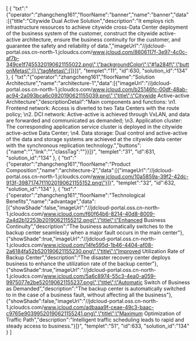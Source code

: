 [
	{
		"txt":"{\"operator\":\"zhangcheng161\",\"floorName\":\"banner\",\"name\":\"banner\",\"data\":[{\"title\":\"Citywide Dual Active Solution\",\"description\":\"It employs rich infrastructure resources to achieve citywide cross-Data Center deployment of the business system of the customer, construct the citywide active-active architecture, ensure the business continuity for the customer, and guarantee the safety and reliability of data.\",\"imageUrl\":\"//jdcloud-portal.oss.cn-north-1.jcloudcs.com/www.jcloud.com/8606117f-3e97-4c0c-af7b-349ce1f7455320190621155022.png\",\"backgroundColor\":\"#1a284f\",\"buttonMetas\":[],\"tagMetas\":[]}]}",
		"templet":"11",
		"id":630,
		"solution_id":"134"
	},
	{
		"txt":"{\"operator\":\"zhangcheng161\",\"floorName\":\"Solution Architecture\",\"name\":\"architecture-1\",\"data\":[{\"imageUrl\":\"//jdcloud-portal.oss.cn-north-1.jcloudcs.com/www.jcloud.com/b25146fc-00df-48ab-ac94-2a093bca6c0920190621155039.png\",\"title\":\"Citywide Active-active Architecture\",\"descriptionDetail\":\"Main components and functions: \\n1. Frontend network: Access is diverted to two Tata Centers with the route policy; \\n2. DCI network: Active-active is achieved through VxLAN, and data are forwarded and communicated as demanded; \\n3. Application cluster: The corresponding application service cluster is deployed in the citywide active-active Data Center; \\n4. Data storage: Dual control and active-active of the data and storage systems are achieved at the citywide data center with the synchronous replication technology.\",\"buttons\":{\"name\":\"\",\"link\":\"\",\"classTag\":\"\"}}]}",
		"templet":"31",
		"id":631,
		"solution_id":"134"
	},
	{
		"txt":"{\"operator\":\"zhangcheng161\",\"floorName\":\"Product Composition\",\"name\":\"architecture-2\",\"data\":[{\"imageUrl\":\"//jdcloud-portal.oss.cn-north-1.jcloudcs.com/www.jcloud.com/10a5859a-39f2-42dc-913f-39871747f11020190621155152.png\"}]}",
		"templet":"32",
		"id":632,
		"solution_id":"134"
	},
	{
		"txt":"{\"operator\":\"zhangcheng161\",\"floorName\":\"Technological Benefits\",\"name\":\"advantage\",\"data\":[{\"showShade\":false,\"imageUrl\":\"//jdcloud-portal.oss.cn-north-1.jcloudcs.com/www.jcloud.com/f60f64b6-8214-40d8-8009-2a4d2b12253b20190621155212.png\",\"title\":\"Enhanced Business Continuity\",\"description\":\"The business automatically switches to the backup center seamlessly when a major fault occurs in the main center\"},{\"showShade\":true,\"imageUrl\":\"//jdcloud-portal.oss.cn-north-1.jcloudcs.com/www.jcloud.com/14fe595d-1b46-4404-af08-2a6184fa52b520190621155230.png\",\"title\":\"Improved Utilization Rate of Backup Center\",\"description\":\"The disaster recovery center deploys business to enhance the utilization rate of the backup center\"},{\"showShade\":true,\"imageUrl\":\"//jdcloud-portal.oss.cn-north-1.jcloudcs.com/www.jcloud.com/5a6c8974-55c3-4ea0-a059-9975077e2be520190621155237.png\",\"title\":\"Automatic Switch of Business as Demanded\",\"description\":\"The backup center is automatically switched to in the case of a business fault, without affecting all the business\"},{\"showShade\":false,\"imageUrl\":\"//jdcloud-portal.oss.cn-north-1.jcloudcs.com/www.jcloud.com/adbaaa9f-ceae-49c3-baac-c9765e90399520190621155241.png\",\"title\":\"Maximum Optimization of Traffic Path\",\"description\":\"Intelligent traffic scheduling leads to rapid and steady access to business.\"}]}",
		"templet":"51",
		"id":633,
		"solution_id":"134"
	}
]